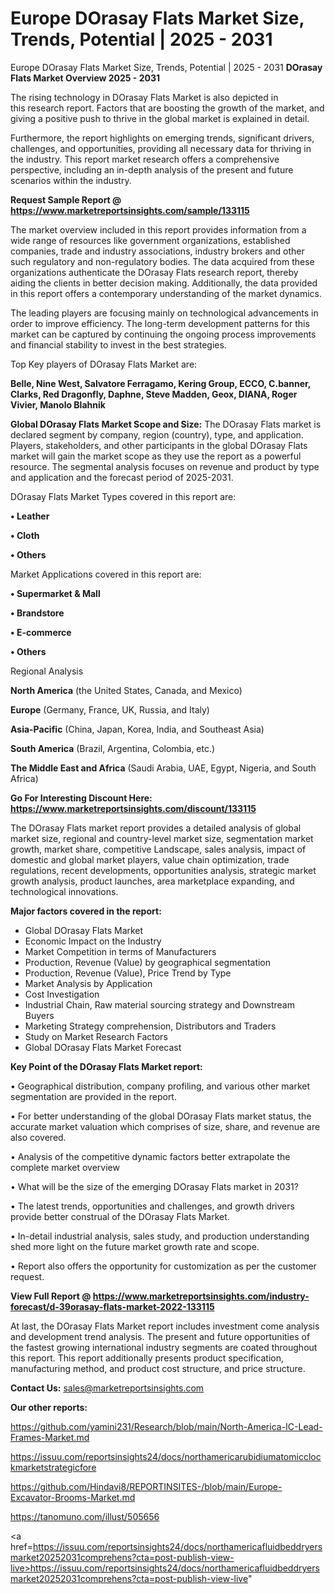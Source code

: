 # Europe DOrasay Flats Market Size, Trends, Potential | 2025 - 2031
Europe DOrasay Flats Market Size, Trends, Potential | 2025 - 2031
<Strong> DOrasay Flats Market Overview 2025 - 2031</strong>

The rising technology in DOrasay Flats Market is also depicted in this research report. Factors that are boosting the growth of the market, and giving a positive push to thrive in the global market is explained in detail.

Furthermore, the report highlights on emerging trends, significant drivers, challenges, and opportunities, providing all necessary data for thriving in the industry. This report market research offers a comprehensive perspective, including an in-depth analysis of the present and future scenarios within the industry.

<strong>Request Sample Report @ <a href=https://www.marketreportsinsights.com/sample/133115>https://www.marketreportsinsights.com/sample/133115</a></strong>

The market overview included in this report provides information from a wide range of resources like government organizations, established companies, trade and industry associations, industry brokers and other such regulatory and non-regulatory bodies. The data acquired from these organizations authenticate the DOrasay Flats research report, thereby aiding the clients in better decision making. Additionally, the data provided in this report offers a contemporary understanding of the market dynamics.

The leading players are focusing mainly on technological advancements in order to improve efficiency. The long-term development patterns for this market can be captured by continuing the ongoing process improvements and financial stability to invest in the best strategies.

Top Key players of DOrasay Flats Market are:

<strong>Belle, Nine West, Salvatore Ferragamo, Kering Group, ECCO, C.banner, Clarks, Red Dragonfly, Daphne, Steve Madden, Geox, DIANA, Roger Vivier, Manolo Blahnik</strong>

<strong><b>Global DOrasay Flats Market Scope and Size:</b></strong>
The DOrasay Flats market is declared segment by company, region (country), type, and application. Players, stakeholders, and other participants in the global DOrasay Flats market will gain the market scope as they use the report as a powerful resource. The segmental analysis focuses on revenue and product by type and application and the forecast period of 2025-2031.

DOrasay Flats Market Types covered in this report are:

<strong>• Leather

• Cloth

• Others</strong>

Market Applications covered in this report are:

<strong>• Supermarket & Mall

• Brandstore

• E-commerce

• Others</strong> 

Regional Analysis

<strong>North America</strong> (the United States, Canada, and Mexico)

<strong>Europe</strong> (Germany, France, UK, Russia, and Italy)

<strong>Asia-Pacific</strong> (China, Japan, Korea, India, and Southeast Asia)

<strong>South America</strong> (Brazil, Argentina, Colombia, etc.)

<strong>The Middle East and Africa</strong> (Saudi Arabia, UAE, Egypt, Nigeria, and South Africa)

<strong>Go For Interesting Discount Here: <a href=https://www.marketreportsinsights.com/discount/133115>https://www.marketreportsinsights.com/discount/133115</a></strong>

The DOrasay Flats market report provides a detailed analysis of global market size, regional and country-level market size, segmentation market growth, market share, competitive Landscape, sales analysis, impact of domestic and global market players, value chain optimization, trade regulations, recent developments, opportunities analysis, strategic market growth analysis, product launches, area marketplace expanding, and technological innovations.

<strong><b>Major factors covered in the report:</b></strong>
<ul>
  <li>Global DOrasay Flats Market </li>
  <li>Economic Impact on the Industry</li>
  <li>Market Competition in terms of Manufacturers</li>
  <li>Production, Revenue (Value) by geographical segmentation</li>
  <li>Production, Revenue (Value), Price Trend by Type</li>
  <li>Market Analysis by Application</li>
  <li>Cost Investigation</li>
  <li>Industrial Chain, Raw material sourcing strategy and Downstream Buyers</li>
  <li>Marketing Strategy comprehension, Distributors and Traders</li>
  <li>Study on Market Research Factors</li>
  <li>Global DOrasay Flats Market Forecast</li>
</ul>

<strong><b>Key Point of the DOrasay Flats Market report:</b></strong>

• Geographical distribution, company profiling, and various other market segmentation are provided in the report.

• For better understanding of the global DOrasay Flats market status, the accurate market valuation which comprises of size, share, and revenue are also covered.

• Analysis of the competitive dynamic factors better extrapolate the complete market overview

• What will be the size of the emerging DOrasay Flats market in 2031?

• The latest trends, opportunities and challenges, and growth drivers provide better construal of the DOrasay Flats Market.

• In-detail industrial analysis, sales study, and production understanding shed more light on the future market growth rate and scope.

• Report also offers the opportunity for customization as per the customer request.

<strong><b>View Full Report @ <a href=https://www.marketreportsinsights.com/industry-forecast/d-39orasay-flats-market-2022-133115>https://www.marketreportsinsights.com/industry-forecast/d-39orasay-flats-market-2022-133115</a></b></strong>


At last, the DOrasay Flats Market report includes investment come analysis and development trend analysis. The present and future opportunities of the fastest growing international industry segments are coated throughout this report. This report additionally presents product specification, manufacturing method, and product cost structure, and price structure.

<strong>Contact Us:</strong>
sales@marketreportsinsights.com

<strong>Our other reports:</strong>

<a href=https://github.com/yamini231/Research/blob/main/North-America-IC-Lead-Frames-Market.md>https://github.com/yamini231/Research/blob/main/North-America-IC-Lead-Frames-Market.md</a>

<a href=https://issuu.com/reportsinsights24/docs/northamericarubidiumatomicclockmarketstrategicfore>https://issuu.com/reportsinsights24/docs/northamericarubidiumatomicclockmarketstrategicfore</a>

<a href=https://github.com/Hindavi8/REPORTINSITES-/blob/main/Europe-Excavator-Brooms-Market.md>https://github.com/Hindavi8/REPORTINSITES-/blob/main/Europe-Excavator-Brooms-Market.md</a>

<a href=https://tanomuno.com/illust/505656>https://tanomuno.com/illust/505656</a>

<a href=https://issuu.com/reportsinsights24/docs/northamericafluidbeddryersmarket20252031comprehens?cta=post-publish-view-live>https://issuu.com/reportsinsights24/docs/northamericafluidbeddryersmarket20252031comprehens?cta=post-publish-view-live</a>"
